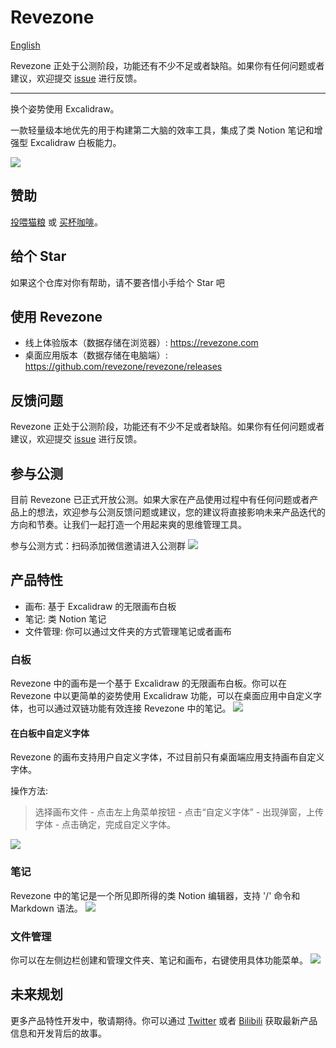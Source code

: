 # Revezone
[English](README.md)

Revezone 正处于公测阶段，功能还有不少不足或者缺陷。如果你有任何问题或者建议，欢迎提交 [issue](https://github.com/revezone/revezone/issues/new) 进行反馈。

---
换个姿势使用 Excalidraw。

一款轻量级本地优先的用于构建第二大脑的效率工具，集成了类 Notion 笔记和增强型 Excalidraw 白板能力。

![](https://img.alicdn.com/imgextra/i3/O1CN010t2FwH1L2smWHKIxl_!!6000000001242-2-tps-2472-1412.png)

## 赞助
[投喂猫粮](https://afdian.net/a/wantian) 或 [买杯咖啡](https://www.buymeacoffee.com/korbinzhao)。

## 给个 Star
如果这个仓库对你有帮助，请不要吝惜小手给个 Star 吧

## 使用 Revezone
* 线上体验版本（数据存储在浏览器）: https://revezone.com
* 桌面应用版本（数据存储在电脑端）: https://github.com/revezone/revezone/releases

## 反馈问题
Revezone 正处于公测阶段，功能还有不少不足或者缺陷。如果你有任何问题或者建议，欢迎提交 [issue](https://github.com/revezone/revezone/issues/new) 进行反馈。

## 参与公测
目前 Revezone 已正式开放公测。如果大家在产品使用过程中有任何问题或者产品上的想法，欢迎参与公测反馈问题或建议，您的建议将直接影响未来产品迭代的方向和节奏。让我们一起打造一个用起来爽的思维管理工具。

参与公测方式：扫码添加微信邀请进入公测群
![](https://img.alicdn.com/imgextra/i4/O1CN01rXBaQt1bGC8tJAAit_!!6000000003437-0-tps-1074-885.jpg_300x300)

## 产品特性
* 画布: 基于 Excalidraw 的无限画布白板
* 笔记: 类 Notion 笔记
* 文件管理: 你可以通过文件夹的方式管理笔记或者画布

### 白板
Revezone 中的画布是一个基于 Excalidraw 的无限画布白板。你可以在 Revezone 中以更简单的姿势使用 Excalidraw 功能，可以在桌面应用中自定义字体，也可以通过双链功能有效连接 Revezone 中的笔记。
![](https://img.alicdn.com/imgextra/i3/O1CN01Kr2D0x1L8NX5ArXyc_!!6000000001254-2-tps-2472-1412.png)

#### 在白板中自定义字体
Revezone 的画布支持用户自定义字体，不过目前只有桌面端应用支持画布自定义字体。

操作方法:
> 选择画布文件 - 点击左上角菜单按钮 - 点击“自定义字体” - 出现弹窗，上传字体 - 点击确定，完成自定义字体。

![](https://img.alicdn.com/imgextra/i4/O1CN01o2yg8f1IuWJngoMJt_!!6000000000953-2-tps-2472-1412.png)

### 笔记
Revezone 中的笔记是一个所见即所得的类 Notion 编辑器，支持 '/' 命令和 Markdown 语法。
![](https://img.alicdn.com/imgextra/i2/O1CN012Rp1n21J8GCLvU35i_!!6000000000983-2-tps-2472-1412.png)

### 文件管理
你可以在左侧边栏创建和管理文件夹、笔记和画布，右键使用具体功能菜单。
![](https://img.alicdn.com/imgextra/i2/O1CN016TUwdy1d0k0ecgo51_!!6000000003674-2-tps-816-822.png)

## 未来规划
更多产品特性开发中，敬请期待。你可以通过 [Twitter](https://twitter.com/TheRevezone) 或者 [Bilibili](https://space.bilibili.com/393134139) 获取最新产品信息和开发背后的故事。


